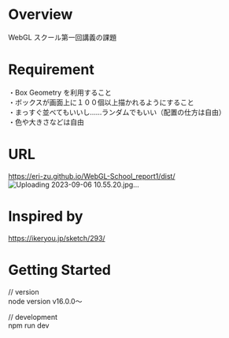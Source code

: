 # Overview

WebGL スクール第一回講義の課題

# Requirement

・Box Geometry を利用すること<br>
・ボックスが画面上に１００個以上描かれるようにすること<br>
・まっすぐ並べてもいいし……ランダムでもいい（配置の仕方は自由）<br>
・色や大きさなどは自由

# URL
https://eri-zu.github.io/WebGL-School_report1/dist/
![Uploading  2023-09-06 10.55.20.jpg…]()

# Inspired by
https://ikeryou.jp/sketch/293/

# Getting Started

// version<br>
node version v16.0.0〜

// development<br>
npm run dev
